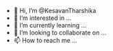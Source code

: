 - 👋 Hi, I’m @KesavanTharshika
- 👀 I’m interested in ...
- 🌱 I’m currently learning ...
- 💞️ I’m looking to collaborate on ...
- 📫 How to reach me ...

<!---
KesavanTharshika/KesavanTharshika is a ✨ special ✨ repository because its `README.md` (this file) appears on your GitHub profile.
You can click the Preview link to take a look at your changes.
--->
